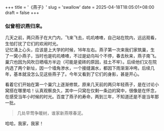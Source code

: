 +++
title = '《燕子》'
slug = 'swallow'
date = 2025-04-18T18:05:01+08:00
draft = false
+++

### 似曾相识燕归来。

几天之前，两只燕子在大门内，飞来飞去，叽叽喳喳，自己站在院内，远远观看，生怕打扰了它们的欢闹时光。  
记忆涌上心头，应该是上大学的时候，16年左右。燕子第一次来我们家筑巢，生了一窝小燕子，当时也是叽叽喳喳，不过是幼鸟叫个不停，春去秋来，燕子南飞。巢穴也因为风吹日晒塌方半边（可能是瓷砖的原因，挂土不牢）。后续他们又在院内选了两个新址，因一个墙角渗水，一个接缝漏水，都因下雨渐渐冲垮。后续几年，基本就没怎么见这些燕子了。今年又看到了它们的身影，甚是开心。

看着它们开始在第一个巢穴上逐渐修筑，原来几天前的两只年轻燕子，是在讨论小窝搭在哪里哈！认真观察良久，其中一只窝在仅剩一条边的窝中，很像是在怀念，在感受当年小时候的时光。百度了燕子的寿命，两到三年，不知道还是不是当年那一批。

> 几处早莺争暖树，谁家新燕啄春泥。

哈哈，我家，我家！

